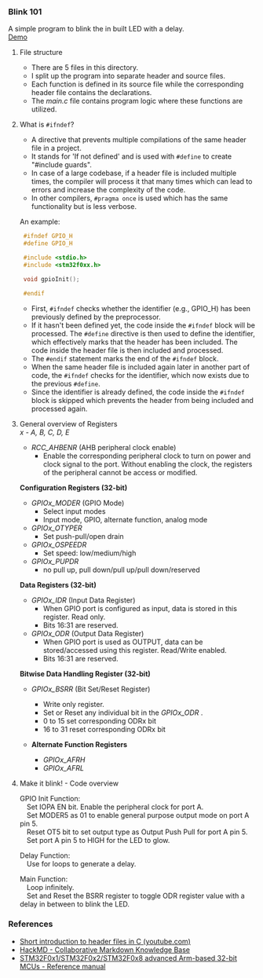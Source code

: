 ### Blink 101

A simple program to blink the in built LED with a delay.     
[Demo](https://youtu.be/x9kjV4mZVTQ)

1) File structure                     
   - There are 5 files in this directory.           
   - I split up the program into separate header and source files. 
   - Each function is defined in its source file while the corresponding header file contains the declarations.                               
   - The _main.c_ file contains program logic where these functions are utilized.              
   
2) What is `#ifndef`?
   - A directive that prevents multiple compilations of the same header file in a project. 
   - It stands for 'If not defined' and is used with `#define` to create "#include guards".                              
   - In case of a large codebase, if a header file is included multiple times, the compiler will process it that many times which can lead to errors and increase the complexity of the code.                      
   - In other compilers, `#pragma once` is used which has the same functionality but is less verbose.                                      
               
   An example:            
   ```c         
    #ifndef GPIO_H         
    #define GPIO_H                

    #include <stdio.h>                   
    #include <stm32f0xx.h>                 

    void gpioInit();               

    #endif             
	```             
   - First, `#ifndef` checks whether the identifier (e.g., GPIO_H) has been previously defined by the preprocessor.         
   - If it hasn't been defined yet, the code inside the `#ifndef` block will be processed. The `#define` directive is then used to define the identifier, which effectively marks that the header has been included. The code inside the header file is then included and processed.                              
   - The `#endif` statement marks the end of the `#ifndef` block.                            
   - When the same header file is included again later in another part of code, the `#ifndef` checks for the identifier, which now exists due to the previous `#define`.                                                
   - Since the identifier is already defined, the code inside the `#ifndef` block is skipped which prevents the header from being included and processed again.                                        
              
3) General overview of Registers                             
   _x - A, B, C, D, E_                            
   - _RCC_AHBENR_ (AHB peripheral clock enable)                     
	   - Enable the corresponding peripheral clock to turn on power and clock signal to the port. Without enabling the clock, the registers of the peripheral cannot be access or modified.                       
   
   **Configuration Registers (32-bit)**                 
   - _GPIOx_MODER_ (GPIO Mode)               
	   - Select input modes                      
	   - Input mode, GPIO, alternate function, analog mode               
   - _GPIOx_OTYPER_              
	   - Set push-pull/open drain                     
   - _GPIOx_OSPEEDR_                
	   - Set speed: low/medium/high                                  
   - _GPIOx_PUPDR_                                     
	   - no pull up, pull down/pull up/pull down/reserved                                 
                 
   **Data Registers (32-bit)**              
   - _GPIOx_IDR_ (Input Data Register)                  
	   - When GPIO port is configured as input, data is stored in this register. Read only.
	   - Bits 16:31 are reserved.                                              
   - _GPIOx_ODR_ (Output Data Register)                   
	   - When GPIO port is used as OUTPUT, data can be stored/accessed using this register. Read/Write enabled.               
	   - Bits 16:31 are reserved.             
	     
   **Bitwise Data Handling Register (32-bit)**            
   - _GPIOx_BSRR_ (Bit Set/Reset Register)                 
	   - Write only register.                                             
	   - Set or Reset any individual bit in the _GPIOx_ODR_ .          
	   - 0 to 15 set corresponding ODRx bit              
	   - 16 to 31 reset corresponding ODRx bit                     
	     
   - **Alternate Function Registers**                            
	   - _GPIOx_AFRH_                         
	   - _GPIOx_AFRL_        

4) Make it blink! - Code overview           

   GPIO Init Function:                                     
   &emsp;Set IOPA EN bit. Enable the peripheral clock for port A.                    
   &emsp;Set MODER5 as 01 to enable general purpose output mode on port A pin 5.                              
   &emsp;Reset OT5 bit to set output type as Output Push Pull for port A pin 5.                                 
   &emsp;Set port A pin 5 to HIGH for the LED to glow.                
                    
   Delay Function:                 
   &emsp;Use for loops to generate a delay.                   
   
   Main Function:              
   &emsp;Loop infinitely.                                  
   &emsp;Set and Reset the BSRR register to toggle ODR register value with a delay in between to blink the LED.                   


### References            
- [Short introduction to header files in C (youtube.com)](https://www.youtube.com/watch?v=u1e0gLoz1SU)                 
- [HackMD - Collaborative Markdown Knowledge Base](https://hackmd.io/@hrbenitez/158_2s2223_GPIO)                                                 
- [STM32F0x1/STM32F0x2/STM32F0x8 advanced Arm-based 32-bit MCUs - Reference manual](https://www.st.com/resource/en/reference_manual/rm0091-stm32f0x1stm32f0x2stm32f0x8-advanced-armbased-32bit-mcus-stmicroelectronics.pdf)                
